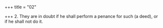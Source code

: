 +++
title = "02"

+++
2. They are in doubt if he shall perform a penance for such (a deed), or if he shall not do it.
